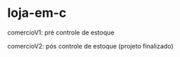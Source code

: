 # loja-em-c
comercioV1: pré controle de estoque

comercioV2: pós controle de estoque (projeto finalizado)
